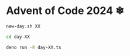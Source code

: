 # Advent of Code 2024 ❄

```sh
new-day.sh XX
```

```sh
cd day-XX
```

```sh
deno run -R day-XX.ts
```
